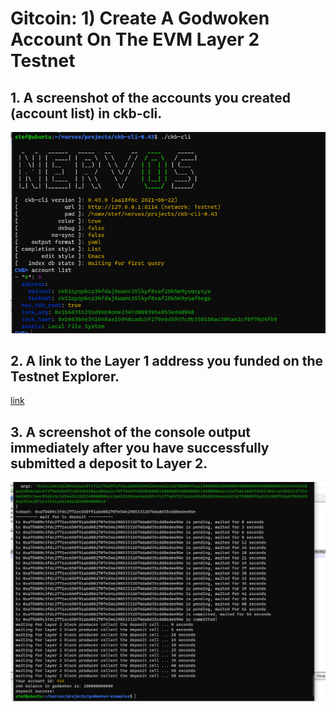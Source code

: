 # Gitcoin: 1) Create A Godwoken Account On The EVM Layer 2 Testnet

## 1. A screenshot of the accounts you created (account list) in ckb-cli.
![](accounts.png)
## 2. A link to the Layer 1 address you funded on the Testnet Explorer.
[link](https://explorer.nervos.org/aggron/address/ckt1qyqpkcp3kfdaj6uamc35lkyf8xaf20k5m9yqaf6egp)

## 3. A screenshot of the console output immediately after you have successfully submitted a deposit to Layer 2.
![](deposit.png)
